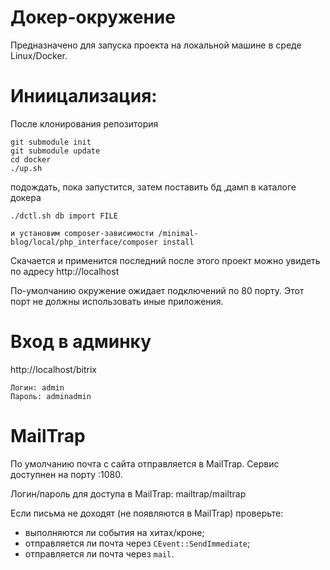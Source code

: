 Докер-окружение
====================
Предназначено для запуска проекта на локальной машине в среде Linux/Docker.


Иниицализация:
================
После клонирования репозитория
```
git submodule init
git submodule update
cd docker
./up.sh
```

подождать, пока запустится, затем поставить бд ,дамп в каталоге докера

```
./dctl.sh db import FILE
```
~~~
и установим composer-зависимости /minimal-blog/local/php_interface/composer install
~~~
Скачается и применится последний после этого проект можно увидеть по адресу http://localhost

По-умолчанию окружение ожидает подключений по 80 порту. Этот порт не должны использовать иные приложения.


Вход в админку
=================
http://localhost/bitrix
```
Логин: admin
Пароль: adminadmin
```


MailTrap
=============
По умолчанию почта с сайта отправляется в MailTrap. Сервис доступнен на порту :1080.

Логин/пароль для доступа в MailTrap: mailtrap/mailtrap

Если письма не доходят (не появляются в MailTrap) проверьте:
- выполняются ли события на хитах/кроне;
- отправляется ли почта через `CEvent::SendImmediate`;
- отправляется ли почта через `mail`.
